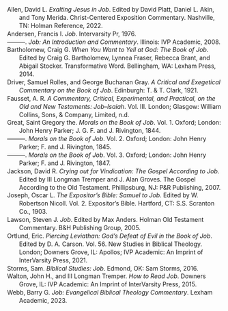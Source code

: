 <div class="csl-bib-body" style="line-height: 1.35; margin-left: 2em; text-indent:-2em;">
  <div class="csl-entry">Allen, David L. <i>Exalting Jesus in Job</i>. Edited by David Platt, Daniel L. Akin, and Tony Merida. Christ-Centered Exposition Commentary. Nashville, TN: Holman Reference, 2022.</div>
  <span class="Z3988" title="url_ver=Z39.88-2004&amp;ctx_ver=Z39.88-2004&amp;rfr_id=info%3Asid%2Fzotero.org%3A2&amp;rft_val_fmt=info%3Aofi%2Ffmt%3Akev%3Amtx%3Abook&amp;rft.genre=book&amp;rft.btitle=Exalting%20Jesus%20in%20Job&amp;rft.place=Nashville%2C%20TN&amp;rft.publisher=Holman%20Reference&amp;rft.series=Christ-Centered%20Exposition%20Commentary&amp;rft.aufirst=David%20L.&amp;rft.aulast=Allen&amp;rft.au=David%20L.%20Allen&amp;rft.au=David%20Platt&amp;rft.au=Daniel%20L.%20Akin&amp;rft.au=Tony%20Merida&amp;rft.date=2022"></span>
  <div class="csl-entry">Andersen, Francis I. <i>Job</i>. Intervarsity Pr, 1976.</div>
  <span class="Z3988" title="url_ver=Z39.88-2004&amp;ctx_ver=Z39.88-2004&amp;rfr_id=info%3Asid%2Fzotero.org%3A2&amp;rft_id=urn%3Aisbn%3A978-0-87784-263-7&amp;rft_val_fmt=info%3Aofi%2Ffmt%3Akev%3Amtx%3Abook&amp;rft.genre=book&amp;rft.btitle=Job&amp;rft.publisher=Intervarsity%20Pr&amp;rft.aufirst=Francis%20I.&amp;rft.aulast=Andersen&amp;rft.au=Francis%20I.%20Andersen&amp;rft.date=1976-01-01&amp;rft.tpages=294&amp;rft.isbn=978-0-87784-263-7&amp;rft.language=English"></span>
  <div class="csl-entry">———. <i>Job: An Introduction and Commentary</i>. Illinois: IVP Academic, 2008.</div>
  <span class="Z3988" title="url_ver=Z39.88-2004&amp;ctx_ver=Z39.88-2004&amp;rfr_id=info%3Asid%2Fzotero.org%3A2&amp;rft_id=urn%3Aisbn%3A978-0-8308-4214-8&amp;rft_val_fmt=info%3Aofi%2Ffmt%3Akev%3Amtx%3Abook&amp;rft.genre=book&amp;rft.btitle=Job%3A%20An%20Introduction%20and%20Commentary&amp;rft.place=Illinois&amp;rft.publisher=IVP%20Academic&amp;rft.aufirst=Francis%20I.&amp;rft.aulast=Andersen&amp;rft.au=Francis%20I.%20Andersen&amp;rft.date=2008-12-05&amp;rft.tpages=318&amp;rft.isbn=978-0-8308-4214-8&amp;rft.language=English"></span>
  <div class="csl-entry">Bartholomew, Craig G. <i>When You Want to Yell at God: The Book of Job</i>. Edited by Craig G. Bartholomew, Lynnea Fraser, Rebecca Brant, and Abigail Stocker. Transformative Word. Bellingham, WA: Lexham Press, 2014.</div>
  <span class="Z3988" title="url_ver=Z39.88-2004&amp;ctx_ver=Z39.88-2004&amp;rfr_id=info%3Asid%2Fzotero.org%3A2&amp;rft_val_fmt=info%3Aofi%2Ffmt%3Akev%3Amtx%3Abook&amp;rft.genre=book&amp;rft.btitle=When%20You%20Want%20to%20Yell%20at%20God%3A%20The%20Book%20of%20Job&amp;rft.place=Bellingham%2C%20WA&amp;rft.publisher=Lexham%20Press&amp;rft.series=Transformative%20Word&amp;rft.aufirst=Craig%20G.&amp;rft.aulast=Bartholomew&amp;rft.au=Craig%20G.%20Bartholomew&amp;rft.au=Craig%20G.%20Bartholomew&amp;rft.au=Lynnea%20Fraser&amp;rft.au=Rebecca%20Brant&amp;rft.au=Abigail%20Stocker&amp;rft.date=2014"></span>
  <div class="csl-entry">Driver, Samuel Rolles, and George Buchanan Gray. <i>A Critical and Exegetical Commentary on the Book of Job</i>. Edinburgh: T. &amp; T. Clark, 1921.</div>
  <span class="Z3988" title="url_ver=Z39.88-2004&amp;ctx_ver=Z39.88-2004&amp;rfr_id=info%3Asid%2Fzotero.org%3A2&amp;rft_val_fmt=info%3Aofi%2Ffmt%3Akev%3Amtx%3Abook&amp;rft.genre=book&amp;rft.btitle=A%20critical%20and%20exegetical%20commentary%20on%20the%20book%20of%20Job&amp;rft.place=Edinburgh&amp;rft.publisher=T.%20%26%20T.%20Clark&amp;rft.aufirst=Samuel%20Rolles&amp;rft.aulast=Driver&amp;rft.au=Samuel%20Rolles%20Driver&amp;rft.au=George%20Buchanan%20Gray&amp;rft.date=1921"></span>
  <div class="csl-entry">Fausset, A. R. <i>A Commentary, Critical, Experimental, and Practical, on the Old and New Testaments: Job–Isaiah</i>. Vol. III. London; Glasgow: William Collins, Sons, &amp; Company, Limited, n.d.</div>
  <span class="Z3988" title="url_ver=Z39.88-2004&amp;ctx_ver=Z39.88-2004&amp;rfr_id=info%3Asid%2Fzotero.org%3A2&amp;rft_val_fmt=info%3Aofi%2Ffmt%3Akev%3Amtx%3Abook&amp;rft.genre=book&amp;rft.btitle=A%20Commentary%2C%20Critical%2C%20Experimental%2C%20and%20Practical%2C%20on%20the%20Old%20and%20New%20Testaments%3A%20Job%E2%80%93Isaiah&amp;rft.place=London%3B%20Glasgow&amp;rft.publisher=William%20Collins%2C%20Sons%2C%20%26%20Company%2C%20Limited&amp;rft.aufirst=A.%20R.&amp;rft.aulast=Fausset&amp;rft.au=A.%20R.%20Fausset"></span>
  <div class="csl-entry">Great, Saint Gregory the. <i>Morals on the Book of Job</i>. Vol. 1. Oxford; London: John Henry Parker; J. G. F. and J. Rivington, 1844.</div>
  <span class="Z3988" title="url_ver=Z39.88-2004&amp;ctx_ver=Z39.88-2004&amp;rfr_id=info%3Asid%2Fzotero.org%3A2&amp;rft_val_fmt=info%3Aofi%2Ffmt%3Akev%3Amtx%3Abook&amp;rft.genre=book&amp;rft.btitle=Morals%20on%20the%20Book%20of%20Job&amp;rft.place=Oxford%3B%20London&amp;rft.publisher=John%20Henry%20Parker%3B%20J.%20G.%20F.%20and%20J.%20Rivington&amp;rft.aufirst=Saint%20Gregory%20the&amp;rft.aulast=Great&amp;rft.au=Saint%20Gregory%20the%20Great&amp;rft.date=1844"></span>
  <div class="csl-entry">———. <i>Morals on the Book of Job</i>. Vol. 2. Oxford; London: John Henry Parker; F. and J. Rivington, 1845.</div>
  <span class="Z3988" title="url_ver=Z39.88-2004&amp;ctx_ver=Z39.88-2004&amp;rfr_id=info%3Asid%2Fzotero.org%3A2&amp;rft_val_fmt=info%3Aofi%2Ffmt%3Akev%3Amtx%3Abook&amp;rft.genre=book&amp;rft.btitle=Morals%20on%20the%20Book%20of%20Job&amp;rft.place=Oxford%3B%20London&amp;rft.publisher=John%20Henry%20Parker%3B%20F.%20and%20J.%20Rivington&amp;rft.aufirst=Saint%20Gregory%20the&amp;rft.aulast=Great&amp;rft.au=Saint%20Gregory%20the%20Great&amp;rft.date=1845"></span>
  <div class="csl-entry">———. <i>Morals on the Book of Job</i>. Vol. 3. Oxford; London: John Henry Parker; F. and J. Rivington, 1847.</div>
  <span class="Z3988" title="url_ver=Z39.88-2004&amp;ctx_ver=Z39.88-2004&amp;rfr_id=info%3Asid%2Fzotero.org%3A2&amp;rft_val_fmt=info%3Aofi%2Ffmt%3Akev%3Amtx%3Abook&amp;rft.genre=book&amp;rft.btitle=Morals%20on%20the%20Book%20of%20Job&amp;rft.place=Oxford%3B%20London&amp;rft.publisher=John%20Henry%20Parker%3B%20F.%20and%20J.%20Rivington&amp;rft.aufirst=Saint%20Gregory%20the&amp;rft.aulast=Great&amp;rft.au=Saint%20Gregory%20the%20Great&amp;rft.date=1847"></span>
  <div class="csl-entry">Jackson, David R. <i>Crying out for Vindication: The Gospel According to Job</i>. Edited by III Longman Tremper and J. Alan Groves. The Gospel According to the Old Testament. Phillipsburg, NJ: P&amp;R Publishing, 2007.</div>
  <span class="Z3988" title="url_ver=Z39.88-2004&amp;ctx_ver=Z39.88-2004&amp;rfr_id=info%3Asid%2Fzotero.org%3A2&amp;rft_val_fmt=info%3Aofi%2Ffmt%3Akev%3Amtx%3Abook&amp;rft.genre=book&amp;rft.btitle=Crying%20out%20for%20Vindication%3A%20The%20Gospel%20according%20to%20Job&amp;rft.place=Phillipsburg%2C%20NJ&amp;rft.publisher=P%26R%20Publishing&amp;rft.series=The%20Gospel%20according%20to%20the%20Old%20Testament&amp;rft.aufirst=David%20R.&amp;rft.aulast=Jackson&amp;rft.au=David%20R.%20Jackson&amp;rft.au=III%2C%20Tremper%20Longman&amp;rft.au=J.%20Alan%20Groves&amp;rft.date=2007"></span>
  <div class="csl-entry">Joseph, Oscar L. <i>The Expositor’s Bible: Samuel to Job</i>. Edited by W. Robertson Nicoll. Vol. 2. Expositor’s Bible. Hartford, CT: S.S. Scranton Co., 1903.</div>
  <span class="Z3988" title="url_ver=Z39.88-2004&amp;ctx_ver=Z39.88-2004&amp;rfr_id=info%3Asid%2Fzotero.org%3A2&amp;rft_val_fmt=info%3Aofi%2Ffmt%3Akev%3Amtx%3Abook&amp;rft.genre=book&amp;rft.btitle=The%20Expositor%E2%80%99s%20Bible%3A%20Samuel%20to%20Job&amp;rft.place=Hartford%2C%20CT&amp;rft.publisher=S.S.%20Scranton%20Co.&amp;rft.series=Expositor%E2%80%99s%20Bible&amp;rft.aufirst=Oscar%20L.&amp;rft.aulast=Joseph&amp;rft.au=Oscar%20L.%20Joseph&amp;rft.au=W.%20Robertson%20Nicoll&amp;rft.date=1903"></span>
  <div class="csl-entry">Lawson, Steven J. <i>Job</i>. Edited by Max Anders. Holman Old Testament Commentary. B&amp;H Publishing Group, 2005.</div>
  <span class="Z3988" title="url_ver=Z39.88-2004&amp;ctx_ver=Z39.88-2004&amp;rfr_id=info%3Asid%2Fzotero.org%3A2&amp;rft_val_fmt=info%3Aofi%2Ffmt%3Akev%3Amtx%3Abook&amp;rft.genre=book&amp;rft.btitle=Job&amp;rft.publisher=B%26H%20Publishing%20Group&amp;rft.series=Holman%20Old%20Testament%20Commentary&amp;rft.aufirst=Steven%20J.&amp;rft.aulast=Lawson&amp;rft.au=Steven%20J.%20Lawson&amp;rft.au=Max%20Anders&amp;rft.date=2005"></span>
  <div class="csl-entry">Ortlund, Eric. <i>Piercing Leviathan: God’s Defeat of Evil in the Book of Job</i>. Edited by D. A. Carson. Vol. 56. New Studies in Biblical Theology. London; Downers Grove, IL: Apollos; IVP Academic: An Imprint of InterVarsity Press, 2021.</div>
  <span class="Z3988" title="url_ver=Z39.88-2004&amp;ctx_ver=Z39.88-2004&amp;rfr_id=info%3Asid%2Fzotero.org%3A2&amp;rft_val_fmt=info%3Aofi%2Ffmt%3Akev%3Amtx%3Abook&amp;rft.genre=book&amp;rft.btitle=Piercing%20Leviathan%3A%20God%E2%80%99s%20Defeat%20of%20Evil%20in%20the%20Book%20of%20Job&amp;rft.place=London%3B%20Downers%20Grove%2C%20IL&amp;rft.publisher=Apollos%3B%20IVP%20Academic%3A%20An%20Imprint%20of%20InterVarsity%20Press&amp;rft.series=New%20Studies%20in%20Biblical%20Theology&amp;rft.aufirst=Eric&amp;rft.aulast=Ortlund&amp;rft.au=Eric%20Ortlund&amp;rft.au=D.%20A.%20Carson&amp;rft.date=2021"></span>
  <div class="csl-entry">Storms, Sam. <i>Biblical Studies: Job</i>. Edmond, OK: Sam Storms, 2016.</div>
  <span class="Z3988" title="url_ver=Z39.88-2004&amp;ctx_ver=Z39.88-2004&amp;rfr_id=info%3Asid%2Fzotero.org%3A2&amp;rft_val_fmt=info%3Aofi%2Ffmt%3Akev%3Amtx%3Abook&amp;rft.genre=book&amp;rft.btitle=Biblical%20Studies%3A%20Job&amp;rft.place=Edmond%2C%20OK&amp;rft.publisher=Sam%20Storms&amp;rft.aufirst=Sam&amp;rft.aulast=Storms&amp;rft.au=Sam%20Storms&amp;rft.date=2016"></span>
  <div class="csl-entry">Walton, John H., and III Longman Tremper. <i>How to Read Job</i>. Downers Grove, IL: IVP Academic: An Imprint of InterVarsity Press, 2015.</div>
  <span class="Z3988" title="url_ver=Z39.88-2004&amp;ctx_ver=Z39.88-2004&amp;rfr_id=info%3Asid%2Fzotero.org%3A2&amp;rft_val_fmt=info%3Aofi%2Ffmt%3Akev%3Amtx%3Abook&amp;rft.genre=book&amp;rft.btitle=How%20to%20Read%20Job&amp;rft.place=Downers%20Grove%2C%20IL&amp;rft.publisher=IVP%20Academic%3A%20An%20Imprint%20of%20InterVarsity%20Press&amp;rft.aufirst=John%20H.&amp;rft.aulast=Walton&amp;rft.au=John%20H.%20Walton&amp;rft.au=III%2C%20Tremper%20Longman&amp;rft.date=2015"></span>
  <div class="csl-entry">Webb, Barry G. <i>Job: Evangelical Biblical Theology Commentary</i>. Lexham Academic, 2023.</div>
  <span class="Z3988" title="url_ver=Z39.88-2004&amp;ctx_ver=Z39.88-2004&amp;rfr_id=info%3Asid%2Fzotero.org%3A2&amp;rft_id=urn%3Aisbn%3A978-1-68359-659-2&amp;rft_val_fmt=info%3Aofi%2Ffmt%3Akev%3Amtx%3Abook&amp;rft.genre=book&amp;rft.btitle=Job%3A%20Evangelical%20Biblical%20Theology%20Commentary&amp;rft.publisher=Lexham%20Academic&amp;rft.aufirst=Barry%20G.&amp;rft.aulast=Webb&amp;rft.au=Barry%20G.%20Webb&amp;rft.date=2023-04-26&amp;rft.tpages=520&amp;rft.isbn=978-1-68359-659-2&amp;rft.language=English"></span>
</div>